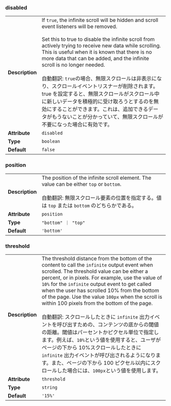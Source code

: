 ### disabled

|                 |                                                                                                                                                                                                                                                                                                                                                                                                                                                                                                                                                                                                                                                                               |
| --------------- | ----------------------------------------------------------------------------------------------------------------------------------------------------------------------------------------------------------------------------------------------------------------------------------------------------------------------------------------------------------------------------------------------------------------------------------------------------------------------------------------------------------------------------------------------------------------------------------------------------------------------------------------------------------------------------- |
| **Description** | If `true`, the infinite scroll will be hidden and scroll event listeners will be removed.<br /><br />Set this to true to disable the infinite scroll from actively trying to receive new data while scrolling. This is useful when it is known that there is no more data that can be added, and the infinite scroll is no longer needed.<br /><br />自動翻訳: `true`の場合、無限スクロールは非表示になり、スクロールイベントリスナーが削除されます。 true を設定すると、無限スクロールがスクロール中に新しいデータを積極的に受け取ろうとするのを無効にすることができます。これは、追加できるデータがもうないことが分かっていて、無限スクロールが不要になった場合に有効です。 |
| **Attribute**   | `disabled`                                                                                                                                                                                                                                                                                                                                                                                                                                                                                                                                                                                                                                                                    |
| **Type**        | `boolean`                                                                                                                                                                                                                                                                                                                                                                                                                                                                                                                                                                                                                                                                     |
| **Default**     | `false`                                                                                                                                                                                                                                                                                                                                                                                                                                                                                                                                                                                                                                                                       |

### position

|                 |                                                                                                                                                                                                |
| --------------- | ---------------------------------------------------------------------------------------------------------------------------------------------------------------------------------------------- |
| **Description** | The position of the infinite scroll element. The value can be either `top` or `bottom`.<br /><br />自動翻訳: 無限スクロール要素の位置を指定する。値は `top` または `bottom` のどちらかである。 |
| **Attribute**   | `position`                                                                                                                                                                                     |
| **Type**        | `"bottom" ｜ "top"`                                                                                                                                                                            |
| **Default**     | `'bottom'`                                                                                                                                                                                     |

### threshold

|                 |                                                                                                                                                                                                                                                                                                                                                                                                                                                                                                                                                                                                                                                                                                                                                                                                              |
| --------------- | ------------------------------------------------------------------------------------------------------------------------------------------------------------------------------------------------------------------------------------------------------------------------------------------------------------------------------------------------------------------------------------------------------------------------------------------------------------------------------------------------------------------------------------------------------------------------------------------------------------------------------------------------------------------------------------------------------------------------------------------------------------------------------------------------------------ |
| **Description** | The threshold distance from the bottom of the content to call the `infinite` output event when scrolled. The threshold value can be either a percent, or in pixels. For example, use the value of `10%` for the `infinite` output event to get called when the user has scrolled 10% from the bottom of the page. Use the value `100px` when the scroll is within 100 pixels from the bottom of the page.<br /><br />自動翻訳: スクロールしたときに `infinite` 出力イベントを呼び出すための、コンテンツの底からの閾値の距離。閾値はパーセントかピクセル単位で指定します。例えば、`10%`という値を使用すると、ユーザがページの下から 10%スクロールしたときに `infinite` 出力イベントが呼び出されるようになります。また、ページの下から 100 ピクセル以内にスクロールした場合には、`100px`という値を使用します。 |
| **Attribute**   | `threshold`                                                                                                                                                                                                                                                                                                                                                                                                                                                                                                                                                                                                                                                                                                                                                                                                  |
| **Type**        | `string`                                                                                                                                                                                                                                                                                                                                                                                                                                                                                                                                                                                                                                                                                                                                                                                                     |
| **Default**     | `'15%'`                                                                                                                                                                                                                                                                                                                                                                                                                                                                                                                                                                                                                                                                                                                                                                                                      |
